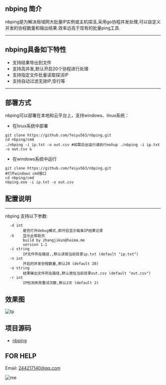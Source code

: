 nbping 简介
-----------------

nbping是为解决局域网大批量IP实例或主机探活,采用go协程并发处理,可以自定义并发的协程数量和输出结果.效率远高于现有的批量ping工具.

--------------------------------------

nbping具备如下特性
---------------------
 - 支持结果导出到文件
 - 支持高并发,默认开启20个协程进行处理
 - 支持指定文件批量读取探活IP
 - 支持自动过滤无效IP,空行等

--------------------------------------
部署方式
----

nbping可以部署在本地和云平台上，支持windows、linux系统：

 - 在linux系统中部署
```
git clone https://github.com/feiyu563/nbping.git
cd nbping/cmd
./nbping -i ip.txt -o out.csv #如需后台运行请执行nohup ./nbping -i ip.txt -o out.csv &
```
- 在windows系统中运行
```
git clone https://github.com/feiyu563/nbping.git
#打开windows cmd窗口
cd nbping/cmd
nbping.exe -i ip.txt -o out.csv
```


配置说明
----
--------------------------------------

nbping 支持以下参数:

```
  -d int
        是否打开debug模式,即开启显示每条IP结果记录
  -h    显示此帮助页
        build by zhangjikun@haima.me
        version 1.1
  -i string
        IP文件所在路径,,默认读取当前目录ip.txt (default "ip.txt")
  -n int
        开启的并发协程数量,默认20 (default 20)
  -o string
        结果输出文件所在路径,默认放在当前目录out.csv (default "out.csv")
  -r int
        IP检测失败重试次数,默认2次 (default 2)
```

效果图
----
![tp](https://raw.githubusercontent.com/feiyu563/nbping/master/doc/tp.png)


项目源码
----

 - [nbping][1]


  [1]: https://github.com/feiyu563/nbping

FOR HELP
----
Email: 244217140@qq.com

![me](https://raw.githubusercontent.com/feiyu563/PrometheusAlert/master/doc/me.jpg)